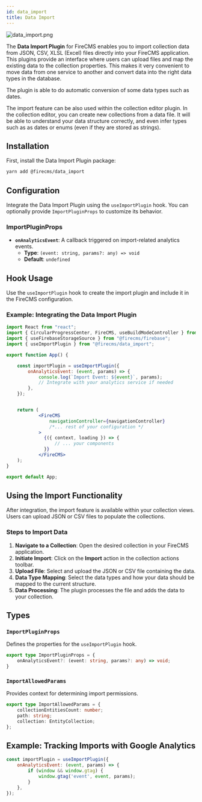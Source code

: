 ```yaml
---
id: data_import
title: Data Import
---
```


![data_import.png](/img/data_import.png)

The **Data Import Plugin** for FireCMS enables you to import collection data from JSON, CSV, XLSL (Excel) files directly
into your
FireCMS application. This plugins provide an interface where users can upload files and map the existing data to the
collection properties. This makes it very convenient to move data from one service to another and convert data into
the right data types in the database.

The plugin is able to do automatic conversion of some data types such as dates.

The import feature can be also used within the collection editor plugin. In the collection editor, you can create
new collections from a data file. It will be able to understand your data structure correctly, and even infer
types such as as dates or enums (even if they are stored as strings).

## Installation

First, install the Data Import Plugin package:

```sh
yarn add @firecms/data_import
```

## Configuration

Integrate the Data Import Plugin using the `useImportPlugin` hook. You can optionally provide `ImportPluginProps` to
customize its behavior.

### ImportPluginProps

- **`onAnalyticsEvent`**: A callback triggered on import-related analytics events.
    - **Type**: `(event: string, params?: any) => void`
    - **Default**: `undefined`

## Hook Usage

Use the `useImportPlugin` hook to create the import plugin and include it in the FireCMS configuration.

### Example: Integrating the Data Import Plugin

```jsx
import React from "react";
import { CircularProgressCenter, FireCMS, useBuildModeController } from "@firecms/core";
import { useFirebaseStorageSource } from "@firecms/firebase";
import { useImportPlugin } from "@firecms/data_import";

export function App() {

    const importPlugin = useImportPlugin({
        onAnalyticsEvent: (event, params) => {
            console.log(`Import Event: ${event}`, params);
            // Integrate with your analytics service if needed
        },
    });


    return (
            <FireCMS
                navigationController={navigationController}
                /*... rest of your configuration */
            >
              {({ context, loading }) => {
                  // ... your components
              }}
            </FireCMS>
    );
}

export default App;
```

## Using the Import Functionality

After integration, the import feature is available within your collection views. Users can upload JSON or CSV files to
populate the collections.

### Steps to Import Data

1. **Navigate to a Collection**: Open the desired collection in your FireCMS application.
2. **Initiate Import**: Click on the **Import** action in the collection actions toolbar.
3. **Upload File**: Select and upload the JSON or CSV file containing the data.
4. **Data Type Mapping**: Select the data types and how your data should be mapped to the current structure.
4. **Data Processing**: The plugin processes the file and adds the data to your collection.

## Types

### `ImportPluginProps`

Defines the properties for the `useImportPlugin` hook.

```typescript
export type ImportPluginProps = {
    onAnalyticsEvent?: (event: string, params?: any) => void;
}
```

### `ImportAllowedParams`

Provides context for determining import permissions.

```typescript
export type ImportAllowedParams = { 
    collectionEntitiesCount: number; 
    path: string; 
    collection: EntityCollection; 
};
```

## Example: Tracking Imports with Google Analytics

```jsx
const importPlugin = useImportPlugin({
    onAnalyticsEvent: (event, params) => {
        if (window && window.gtag) {
            window.gtag('event', event, params);
        }
    },
});
```

